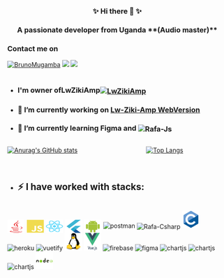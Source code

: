 ### <center> ✨ Hi there 👋 ✨  </center>
<h3 align="center">A passionate developer from Uganda **(Audio master)** </h3>

### Contact me on

 <div> 
 <a href="https://twitter.com/BrunoMugamba" target="blank"><img src="https://img.shields.io/twitter/follow/BrunoMugamba?logo=twitter&style=for-the-badge" alt="BrunoMugamba"/></a>
  <a href = "mailto:brunohectre@gmail.com/"><img src="https://img.shields.io/badge/-Gmail-%23333?style=for-the-badge&logo=gmail&logoColor=white" target="_blank"></a>
  <a href="https://www.linkedin.com/in/mugamba-bruno-20629520b/" target="_blank"><img src="https://img.shields.io/badge/-LinkedIn-%230077B5?style=for-the-badge&logo=linkedin&logoColor=white" target="_blank"></a> 
  </div>

 <br/>

- ### <p style="display:flex;flex-direction:row;"> I'm owner of **LwZikiAmp** <br/> <a href="https://snapcraft.io/lw-ziki-amp"><img align="center" alt="LwZikiAmp" height="40" width="150" src="https://snapcraft.io/static/images/badges/en/snap-store-black.svg"></a></p>
  
 
- ### 🔭 I’m currently working on [Lw-Ziki-Amp WebVersion](https://lw-web.netlify.app/)

- ### <p>🌱 I’m currently learning **Figma** and <img align="center" alt="Rafa-Js" height="90" width="80" src="https://www.vectorlogo.zone/logos/graphql/graphql-ar21.svg"></p>


<div style="display:flex;flex-direction:row;justify-content:space-between; width:80%!important;">

  [![Anurag's GitHub stats](https://github-readme-stats.vercel.app/api?username=Mugamba669&theme=dracula&show_icons=true&layout=compact&langs_count=7)](https://github.com/Mugamba669/github-readme-stats)

  [![Top Langs](https://github-readme-stats.vercel.app/api/top-langs/?username=Mugamba669&layout=compact&langs_count=7&theme=dracula)](https://github.com/Mugamba669/github-readme-stats)
</div>
  <br/>

- ## ⚡ I have worked with stacks:

<div style="display: inline_block"><br>
  <img align="center" alt="Rafa-Js" height="30" width="40" src="https://raw.githubusercontent.com/devicons/devicon/master/icons/java/java-plain.svg">
  <img align="center" alt="Rafa-Ts" height="30" width="40" src="https://raw.githubusercontent.com/devicons/devicon/master/icons/javascript/javascript-plain.svg">
  <img align="center" alt="Rafa-React" height="30" width="40" src="https://raw.githubusercontent.com/devicons/devicon/master/icons/react/react-original.svg">
  <img align="center" alt="Rafa-HTML" height="30" width="40" src="https://raw.githubusercontent.com/devicons/devicon/master/icons/flutter/flutter-original.svg">
  <img align="center" alt="Rafa-CSS" height="30" width="40" src="https://raw.githubusercontent.com/devicons/devicon/master/icons/android/android-original.svg">
  <img src="https://www.vectorlogo.zone/logos/getpostman/getpostman-icon.svg" alt="postman" width="40" height="40"/>
  <img align="center" alt="Rafa-Csharp" height="30" width="40" src="https://www.vectorlogo.zone/logos/php/php-ar21.svg">
  <img src="https://raw.githubusercontent.com/devicons/devicon/master/icons/c/c-original.svg" alt="c" width="40" height="40"/>
  <img src="https://www.vectorlogo.zone/logos/heroku/heroku-icon.svg" alt="heroku" width="40" height="40"/> 
   <img src="https://bestofjs.org/logos/vuetify.svg" alt="vuetify" width="40" height="40"/>
  <img src="https://raw.githubusercontent.com/devicons/devicon/master/icons/linux/linux-original.svg" alt="linux" width="40" height="40"/> 
  <img src="https://raw.githubusercontent.com/devicons/devicon/master/icons/vuejs/vuejs-original-wordmark.svg" alt="vuejs" width="40" height="40"/> 
   <img src="https://www.vectorlogo.zone/logos/firebase/firebase-icon.svg" alt="firebase" width="40" height="40"/>
   <img src="https://www.vectorlogo.zone/logos/figma/figma-icon.svg" alt="figma" width="40" height="40"/> 
   <img src="https://www.chartjs.org/media/logo-title.svg" alt="chartjs" width="40" height="40"/>
   <img src="https://www.vectorlogo.zone/logos/electronjs/electronjs-icon.svg" alt="chartjs" width="40" height="40"/>
   <img src="https://www.vectorlogo.zone/logos/jquery/jquery-horizontal.svg" alt="chartjs" width="40" height="40"/>
   
  <img src="https://raw.githubusercontent.com/devicons/devicon/master/icons/nodejs/nodejs-original-wordmark.svg" alt="nodejs" width="40" height="40"/> 

</div>

